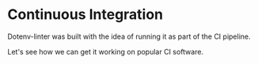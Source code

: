 # Continuous Integration

Dotenv-linter was built with the idea of running it as part of the CI pipeline.

Let's see how we can get it working on popular CI software.